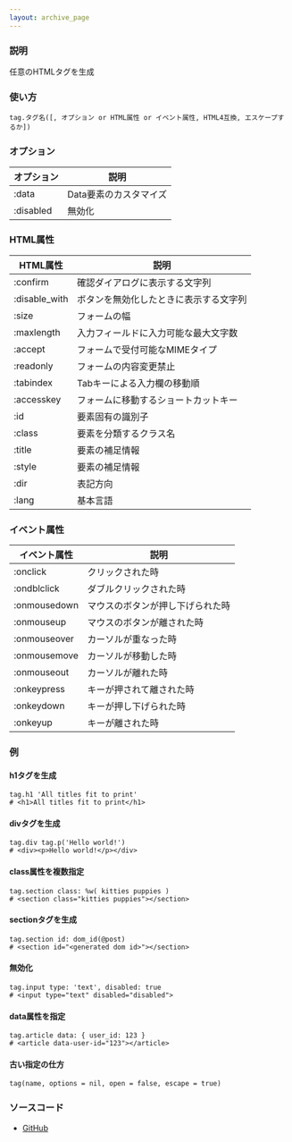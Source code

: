 ```yaml
---
layout: archive_page
---
```

### 説明
任意のHTMLタグを生成

### 使い方
    tag.タグ名([, オプション or HTML属性 or イベント属性, HTML4互換, エスケープするか])

### オプション

オプション      | 説明
------------- | -------------------
:data         | Data要素のカスタマイズ
:disabled     | 無効化

### HTML属性

HTML属性      | 説明
------------- | -------------------
:confirm      | 確認ダイアログに表示する文字列
:disable_with | ボタンを無効化したときに表示する文字列
:size         | フォームの幅
:maxlength    | 入力フィールドに入力可能な最大文字数
:accept       | フォームで受付可能なMIMEタイプ
:readonly     | フォームの内容変更禁止
:tabindex     | Tabキーによる入力欄の移動順
:accesskey    | フォームに移動するショートカットキー
:id           | 要素固有の識別子
:class        | 要素を分類するクラス名
:title        | 要素の補足情報
:style        | 要素の補足情報
:dir          | 表記方向
:lang         | 基本言語

### イベント属性

イベント属性     | 説明
-------------|--------------------
:onclick     | クリックされた時
:ondblclick  | ダブルクリックされた時
:onmousedown | マウスのボタンが押し下げられた時
:onmouseup   | マウスのボタンが離された時
:onmouseover | カーソルが重なった時
:onmousemove | カーソルが移動した時
:onmouseout  | カーソルが離れた時
:onkeypress  | キーが押されて離された時
:onkeydown   | キーが押し下げられた時
:onkeyup     | キーが離された時

### 例
#### h1タグを生成
    tag.h1 'All titles fit to print'
    # <h1>All titles fit to print</h1>

#### divタグを生成
    tag.div tag.p('Hello world!')
    # <div><p>Hello world!</p></div>

#### class属性を複数指定
    tag.section class: %w( kitties puppies )
    # <section class="kitties puppies"></section>

#### sectionタグを生成
    tag.section id: dom_id(@post)
    # <section id="<generated dom id>"></section>

#### 無効化
    tag.input type: 'text', disabled: true
    # <input type="text" disabled="disabled">

#### data属性を指定
    tag.article data: { user_id: 123 }
    # <article data-user-id="123"></article>

#### 古い指定の仕方
    tag(name, options = nil, open = false, escape = true)

### ソースコード
* [GitHub](https://github.com/rails/rails/blob/ac30e389ecfa0e26e3d44c1eda8488ddf63b3ecc/actionview/lib/action_view/helpers/tag_helper.rb#L235)